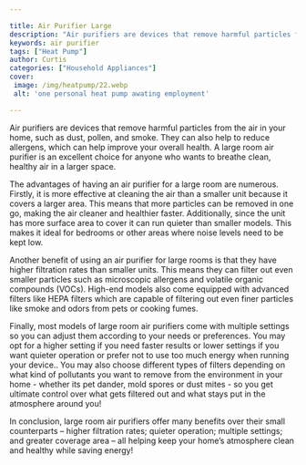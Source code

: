 ```yaml
---

title: Air Purifier Large
description: "Air purifiers are devices that remove harmful particles from the air in your home, such as dust, pollen, and smoke. They can also ...you wont regret reading on"
keywords: air purifier
tags: ["Heat Pump"]
author: Curtis
categories: ["Household Appliances"]
cover: 
 image: /img/heatpump/22.webp
 alt: 'one personal heat pump awating employment'

---
```


Air purifiers are devices that remove harmful particles from the air in your home, such as dust, pollen, and smoke. They can also help to reduce allergens, which can help improve your overall health. A large room air purifier is an excellent choice for anyone who wants to breathe clean, healthy air in a larger space.

The advantages of having an air purifier for a large room are numerous. Firstly, it is more effective at cleaning the air than a smaller unit because it covers a larger area. This means that more particles can be removed in one go, making the air cleaner and healthier faster. Additionally, since the unit has more surface area to cover it can run quieter than smaller models. This makes it ideal for bedrooms or other areas where noise levels need to be kept low. 

Another benefit of using an air purifier for large rooms is that they have higher filtration rates than smaller units. This means they can filter out even smaller particles such as microscopic allergens and volatile organic compounds (VOCs). High-end models also come equipped with advanced filters like HEPA filters which are capable of filtering out even finer particles like smoke and odors from pets or cooking fumes. 

Finally, most models of large room air purifiers come with multiple settings so you can adjust them according to your needs or preferences. You may opt for a higher setting if you need faster results or lower settings if you want quieter operation or prefer not to use too much energy when running your device.. You may also choose different types of filters depending on what kind of pollutants you want to remove from the environment in your home - whether its pet dander, mold spores or dust mites - so you get ultimate control over what gets filtered out and what stays put in the atmosphere around you! 

In conclusion, large room air purifiers offer many benefits over their small counterparts – higher filtration rates; quieter operation; multiple settings; and greater coverage area – all helping keep your home’s atmosphere clean and healthy while saving energy!
